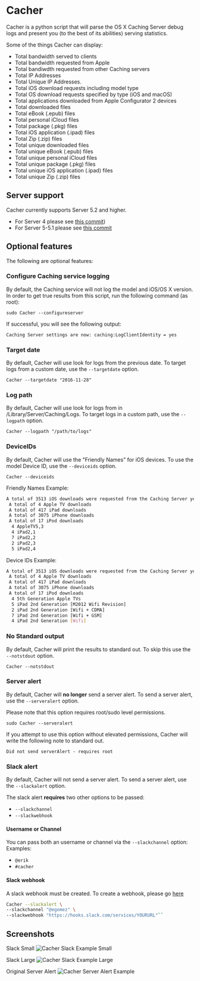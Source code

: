 # Cacher
Cacher is a python script that will parse the OS X Caching Server debug logs and present you (to the best of its abilities) serving statistics.

Some of the things Cacher can display:
- Total bandwidth served to clients
- Total bandwidth requested from Apple
- Total bandiwdth requested from other Caching servers
- Total IP Addresses
- Total Unique IP Addresses.
- Total iOS download requests including model type
- Total OS download requests specified by type (iOS and macOS)
- Total applications downloaded from Apple Configurator 2 devices
- Total downloaded files
- Total eBook (.epub) files
- Total personal iCloud files
- Total package (.pkg) files
- Total iOS application (.ipad) files
- Total Zip (.zip) files
- Total unique downloaded files
- Total unique eBook (.epub) files
- Total unique personal iCloud files
- Total unique package (.pkg) files
- Total unique iOS application (.ipad) files
- Total unique Zip (.zip) files

## Server support
Cacher currently supports Server 5.2 and higher.

- For Server 4 please see [this commit](https://github.com/erikng/Cacher/commit/17903d2dd29886c0dfc16054ae39b89f25581f79))
- For Server 5-5.1 please see [this commit](https://github.com/erikng/Cacher/commit/57ea9c3c80c17bb29d4deb89cb07a2ae841613d9)

## Optional features
The following are optional features:

### Configure Caching service logging
By default, the Caching service will not log the model and iOS/OS X version. In order to get true results from this script, run the following command (as root):

`sudo Cacher --configureserver`

If successful, you will see the following output:

`Caching Server settings are now: caching:LogClientIdentity = yes`

### Target date
By default, Cacher will use look for logs from the previous date. To target logs from a custom date, use the `--targetdate` option.

`Cacher --targetdate "2016-11-28"`

### Log path
By default, Cacher will use look for logs from in /Library/Server/Caching/Logs. To target logs in a custom path, use the `--logpath` option.

`Cacher --logpath "/path/to/logs"`

### DeviceIDs
By default, Cacher will use the "Friendly Names" for iOS devices. To use the model Device ID, use the `--deviceids` option.

`Cacher --deviceids`

Friendly Names Example:
``` bash
A total of 3513 iOS downloads were requested from the Caching Server yesterday consisting of:
 A total of 4 Apple TV downloads
 A total of 417 iPad downloads
 A total of 3075 iPhone downloads
 A total of 17 iPod downloads
  4 AppleTV5,3
  4 iPad2,1
  7 iPad2,2
  2 iPad2,3
  5 iPad2,4
```

Device IDs Example:
``` bash
A total of 3513 iOS downloads were requested from the Caching Server yesterday consisting of:
 A total of 4 Apple TV downloads
 A total of 417 iPad downloads
 A total of 3075 iPhone downloads
 A total of 17 iPod downloads
  4 5th Generation Apple TVs
  5 iPad 2nd Generation [M2012 Wifi Revision]
  2 iPad 2nd Generation [Wifi + CDMA]
  7 iPad 2nd Generation [Wifi + GSM]
  4 iPad 2nd Generation [Wifi]
```

### No Standard output
By default, Cacher will print the results to standard out. To skip this use the `--notstdout` option.

`Cacher --notstdout`

### Server alert
By default, Cacher will __no longer__ send a server alert. To send a server alert, use the `--serveralert` option.

Please note that this option requires root/sudo level permissions.

`sudo Cacher --serveralert`

If you attempt to use this option without elevated permissions, Cacher will write the following note to standard out.

`Did not send serverAlert - requires root`

### Slack alert
By default, Cacher will not send a server alert. To send a server alert, use the `--slackalert` option.

The slack alert __requires__ two other options to be passed:
- `--slackchannel`
- `--slackwebhook`

#### Username or Channel
You can pass both an username or channel via the `--slackchannel` option:
Examples:
- `@erik`
- `#cacher`

#### Slack webhook
A slack webhook must be created. To create a webhook, please go [here](https://my.slack.com/services/new/incoming-webhook/)

``` bash
Cacher --slackalert \
--slackchannel "@egomez" \
--slackwebhook "https://hooks.slack.com/services/YOURURL"``
```

## Screenshots
Slack Small
![Cacher Slack Example Small](/images/CacherSlack_Small.png?raw=true)

Slack Large
![Cacher Slack Example Large](/images/CacherSlack_Small.png?raw=true)

Original Server Alert
![Cacher Server Alert Example](/images/CacherServerAlert.png?raw=true)
